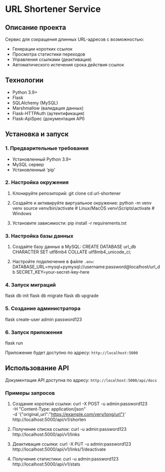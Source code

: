 # URL Shortener Service

## Описание проекта
Сервис для сокращения длинных URL-адресов с возможностью:
- Генерации коротких ссылок
- Просмотра статистики переходов
- Управления ссылками (деактивация)
- Автоматического истечения срока действия ссылок

## Технологии
- Python 3.9+
- Flask
- SQLAlchemy (MySQL)
- Marshmallow (валидация данных)
- Flask-HTTPAuth (аутентификация)
- Flask-ApiSpec (документация API)

## Установка и запуск
### 1. Предварительные требования
- Установленный Python 3.9+
- MySQL сервер
- Установленный 'pip'

### 2. Настройка окружения
1. Клонируйте репозиторий:
git clone <repository-url>
cd url-shortener

2. Создайте и активируйте виртуальное окружение:
python -m venv venv
source venv/bin/activate  # Linux/MacOS
venv\Scripts\activate     # Windows

3. Установите зависимости:
pip install -r requirements.txt

### 3. Настройка базы данных
1. Создайте базу данных в MySQL:
CREATE DATABASE url_db CHARACTER SET utf8mb4 COLLATE utf8mb4_unicode_ci;

2. Настройте подключение в файле `.env`:
DATABASE_URL=mysql+pymysql://username:password@localhost/url_db
SECRET_KEY=your-secret-key-here

### 4. Запуск миграций
flask db init
flask db migrate
flask db upgrade

### 5. Создание администратора
flask create-user admin password123

### 6. Запуск приложения
flask run

Приложение будет доступно по адресу: `http://localhost:5000`

## Использование API

Документация API доступна по адресу: `http://localhost:5000/api/docs`

### Примеры запросов

1. Создание короткой ссылки:
curl -X POST -u admin:password123 \
-H "Content-Type: application/json" \
-d '{"original_url":"https://example.com/very/long/url"}' \
http://localhost:5000/api/v1/shorten

2. Получение списка ссылок:
curl -u admin:password123 http://localhost:5000/api/v1/links

3. Деактивация ссылки:
curl -X PUT -u admin:password123 http://localhost:5000/api/v1/links/1/deactivate

4. Получение статистики:
curl -u admin:password123 http://localhost:5000/api/v1/stats
